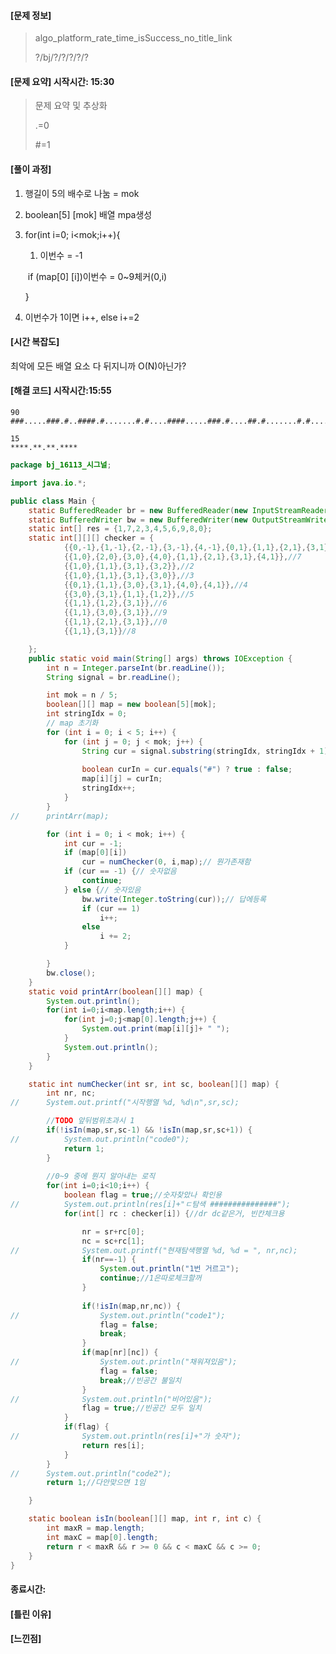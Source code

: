                                                                                                                                                                                                                                                                                                     

#### [문제 정보]
>  algo_platform_rate_time_isSuccess_no_title_link
>
>   ?/bj/?/?/?/?/?

#### [문제 요약] 시작시간: 15:30

> 문제 요약 및 추상화
>
> .=0
>
> #=1
>
> 

#### [풀이 과정]

1. 행길이 5의 배수로 나눔 = mok

2. boolean[5] [mok] 배열 mpa생성

3. for(int i=0; i<mok;i++){

   1. 이번수 = -1

   ​	if (map[0] [i])이번수 =  0~9체커(0,i)

   }

4. 이번수가 1이면 i++, else i+=2

#### [시간 복잡도]

최악에 모든 배열 요소 다 뒤지니까 O(N)아닌가?

#### 

#### [해결 코드] 시작시간:15:55

```
90
###.....###.#..####.#.......#.#....####.....###.#....##.#.......#.#....####.....###.#....#

15
****.**.**.****
```





```java
package bj_16113_시그널;

import java.io.*;

public class Main {
	static BufferedReader br = new BufferedReader(new InputStreamReader(System.in));
	static BufferedWriter bw = new BufferedWriter(new OutputStreamWriter(System.out));
	static int[] res = {1,7,2,3,4,5,6,9,8,0};
	static int[][][] checker = {
			{{0,-1},{1,-1},{2,-1},{3,-1},{4,-1},{0,1},{1,1},{2,1},{3,1},{4,1}},//1
			{{1,0},{2,0},{3,0},{4,0},{1,1},{2,1},{3,1},{4,1}},//7
			{{1,0},{1,1},{3,1},{3,2}},//2
			{{1,0},{1,1},{3,1},{3,0}},//3
			{{0,1},{1,1},{3,0},{3,1},{4,0},{4,1}},//4
			{{3,0},{3,1},{1,1},{1,2}},//5
			{{1,1},{1,2},{3,1}},//6
			{{1,1},{3,0},{3,1}},//9
			{{1,1},{2,1},{3,1}},//0
			{{1,1},{3,1}}//8

	};
	public static void main(String[] args) throws IOException {
		int n = Integer.parseInt(br.readLine());
		String signal = br.readLine();

		int mok = n / 5;
		boolean[][] map = new boolean[5][mok];
		int stringIdx = 0;
		// map 초기화
		for (int i = 0; i < 5; i++) {
			for (int j = 0; j < mok; j++) {
				String cur = signal.substring(stringIdx, stringIdx + 1);
				
				boolean curIn = cur.equals("#") ? true : false;
				map[i][j] = curIn;
				stringIdx++;
			}
		}
//		printArr(map);

		for (int i = 0; i < mok; i++) {
			int cur = -1;
			if (map[0][i])
				cur = numChecker(0, i,map);// 뭔가존재함
			if (cur == -1) {// 숫자없음
				continue;
			} else {// 숫자있음
				bw.write(Integer.toString(cur));// 답에등록
				if (cur == 1)
					i++;
				else
					i += 2;
			}

		}
		bw.close();
	}
	static void printArr(boolean[][] map) {
		System.out.println();
		for(int i=0;i<map.length;i++) {
			for(int j=0;j<map[0].length;j++) {
				System.out.print(map[i][j]+ " ");
			}
			System.out.println();
		}
	}

	static int numChecker(int sr, int sc, boolean[][] map) {
		int nr, nc;
//		System.out.printf("시작행열 %d, %d\n",sr,sc);

		//TODO 앞뒤범위초과시 1
		if(!isIn(map,sr,sc-1) && !isIn(map,sr,sc+1)) {
//			System.out.println("code0");
			return 1;
		}
		
		//0~9 중에 뭔지 알아내는 로직
		for(int i=0;i<10;i++) {
			boolean flag = true;//숫자찾았나 확인용
//			System.out.println(res[i]+"ㄷ탐색 ###############");
			for(int[] rc : checker[i]) {//dr dc같은거, 빈칸체크용

				nr = sr+rc[0];
				nc = sc+rc[1];
//				System.out.printf("현재탐색행열 %d, %d = ", nr,nc);
				if(nr==-1) {
					System.out.println("1번 거르고");
					continue;//1은따로체크할꺼
				}
				
				if(!isIn(map,nr,nc)) {
//					System.out.println("code1");
					flag = false;
					break;
				}
				if(map[nr][nc]) {
//					System.out.println("채워져있음");
					flag = false;
					break;//빈공간 불일치
				}
//				System.out.println("비어있음");
				flag = true;//빈공간 모두 일치 
			}
			if(flag) {
//				System.out.println(res[i]+"가 숫자");
				return res[i];
			}
		}
//		System.out.println("code2");
		return 1;//다안맞으면 1임

	}

	static boolean isIn(boolean[][] map, int r, int c) {
		int maxR = map.length;
		int maxC = map[0].length;
		return r < maxR && r >= 0 && c < maxC && c >= 0;
	}
}

```

#### 종료시간: 

#### [틀린 이유]

#### [느낀점]